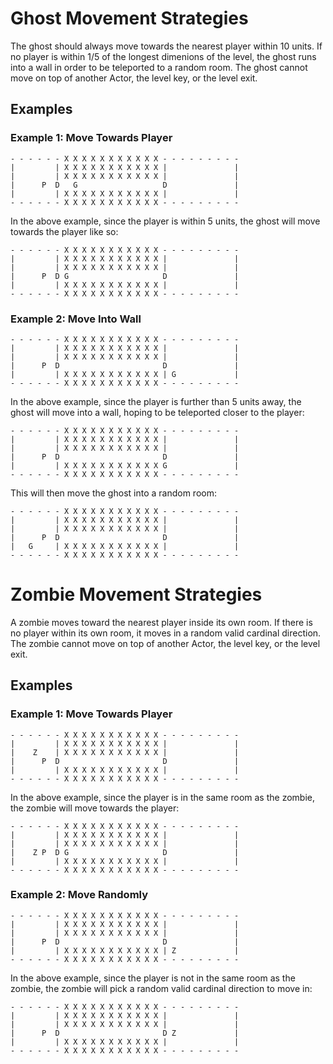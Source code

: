 # Ghost Movement Strategies

The ghost should always move towards the nearest player within 10 units. If no player is within 1/5 of the longest dimenions of the level,
 the ghost runs into a wall in order to be teleported to a random room. The ghost cannot move on top of another Actor, the level key, 
 or the level exit.

## Examples

### Example 1: Move Towards Player
```
- - - - - - X X X X X X X X X X X - - - - - - - - - 
|         | X X X X X X X X X X X |               |
|         | X X X X X X X X X X X |               |
|      P  D   G                   D               |
|         | X X X X X X X X X X X |               |
- - - - - - X X X X X X X X X X X - - - - - - - - -
```

In the above example, since the player is within 5 units, the ghost will move towards the player like so:

```
- - - - - - X X X X X X X X X X X - - - - - - - - - 
|         | X X X X X X X X X X X |               |
|         | X X X X X X X X X X X |               |
|      P  D G                     D               |
|         | X X X X X X X X X X X |               |
- - - - - - X X X X X X X X X X X - - - - - - - - -
```

### Example 2: Move Into Wall
```
- - - - - - X X X X X X X X X X X - - - - - - - - - 
|         | X X X X X X X X X X X |               |
|         | X X X X X X X X X X X |               |
|      P  D                       D               |
|         | X X X X X X X X X X X | G             |
- - - - - - X X X X X X X X X X X - - - - - - - - -
```

In the above example, since the player is further than 5 units away, the ghost will move into a wall, hoping to be
teleported closer to the player:

```
- - - - - - X X X X X X X X X X X - - - - - - - - - 
|         | X X X X X X X X X X X |               |
|         | X X X X X X X X X X X |               |
|      P  D                       D               |
|         | X X X X X X X X X X X G               |
- - - - - - X X X X X X X X X X X - - - - - - - - -
```

This will then move the ghost into a random room:
```
- - - - - - X X X X X X X X X X X - - - - - - - - - 
|         | X X X X X X X X X X X |               |
|         | X X X X X X X X X X X |               |
|      P  D                       D               |
|   G     | X X X X X X X X X X X |               |
- - - - - - X X X X X X X X X X X - - - - - - - - -
```

# Zombie Movement Strategies

A zombie moves toward the nearest player inside its own room. If there is no player within its own room, it moves
in a random valid cardinal direction. The zombie cannot move on top of another Actor, the level key, 
 or the level exit.

## Examples

### Example 1: Move Towards Player
```
- - - - - - X X X X X X X X X X X - - - - - - - - - 
|         | X X X X X X X X X X X |               |
|    Z    | X X X X X X X X X X X |               |
|      P  D                       D               |
|         | X X X X X X X X X X X |               |
- - - - - - X X X X X X X X X X X - - - - - - - - -
```

In the above example, since the player is in the same room as the zombie,
the zombie will move towards the player:

```
- - - - - - X X X X X X X X X X X - - - - - - - - - 
|         | X X X X X X X X X X X |               |
|         | X X X X X X X X X X X |               |
|    Z P  D G                     D               |
|         | X X X X X X X X X X X |               |
- - - - - - X X X X X X X X X X X - - - - - - - - -
```

### Example 2: Move Randomly
```
- - - - - - X X X X X X X X X X X - - - - - - - - - 
|         | X X X X X X X X X X X |               |
|         | X X X X X X X X X X X |               |
|      P  D                       D               |
|         | X X X X X X X X X X X | Z             |
- - - - - - X X X X X X X X X X X - - - - - - - - -
```

In the above example, since the player is not in the same room as the zombie,
the zombie will pick a random valid cardinal direction to move in:

```
- - - - - - X X X X X X X X X X X - - - - - - - - - 
|         | X X X X X X X X X X X |               |
|         | X X X X X X X X X X X |               |
|      P  D                       D Z             |
|         | X X X X X X X X X X X |               |
- - - - - - X X X X X X X X X X X - - - - - - - - -
```